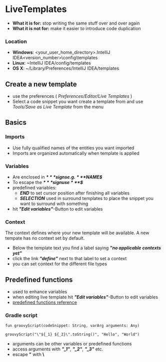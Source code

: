 # LiveTemplates

* **What it is for:** stop writing the same stuff over and over again
* **What it is not for:** make it easier to introduce code duplication

### Location

* **Windows**: <your_user_home_directory>\.IntelliJ IDEA<version_number>\config\templates
* **Linux**: ~IntelliJ IDEA<version>/config/templates
* **OS X**: ~/Library/Preferences/IntelliJ IDEA<version>/templates

## Create a new template
* use the preferences ( *Preferences/Editor/Live Templates* )
* Select a code snippet you want create a template from and use *Tools/Save as Live Template* from the menu

## Basics
### Imports
* Use fully qualified names of the entities you want imported
* Imports are organized automatically when template is applied

### Variables
* Are enclosed in ***$*** signs e.g. ***$NAME$***
* To escape the ***$*** sign use ***$$***
* predefined variables:
	*  ***$END$*** to set cursor position after finishing all variables 
	* ***$SELECTION$*** used in surround templates to place the snippet you want to surround with something 
* hit ***"Edit variables"***-Button to edit variables

### Context
The context defines where your new template will be available. A new tempate has no context set by default. 
* Below the template text you find a label saying ***"no applicable contexts yet"***
* click the link ***"define"*** next to that label to set a context
* you can set context for the different file types

## Predefined functions

* used to enhance variables
* when editing live template hit ***"Edit variables"***-Button to edit variables 
* [predefined functions reference](https://www.jetbrains.com/help/idea/2016.3/live-templates-2.html#predefined_functions)

### Gradle script
```
fun groovyScript(codeSnippet: String, varArg arguments: Any)
```
```
groovyScript("\"${_1} ${_2}\".toString()", "Hello", "World")
```
* arguments can be other variables or predefined functions
* access arguments with ***"_1"***, ***"_2"***, ***"_3"*** etc.
* escape **"** with **\\**

